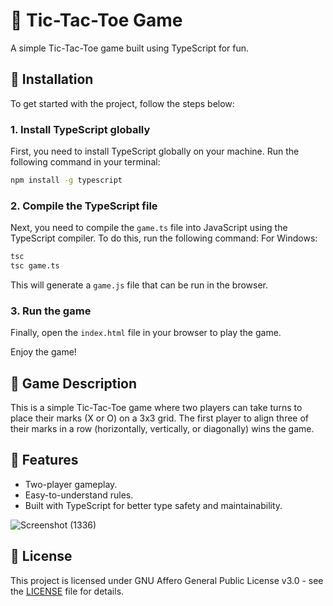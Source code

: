 # 📌 Tic-Tac-Toe Game

A simple Tic-Tac-Toe game built using TypeScript for fun.

## 📌 Installation

To get started with the project, follow the steps below:

### 1. Install TypeScript globally

First, you need to install TypeScript globally on your machine. Run the following command in your terminal:

```bash
npm install -g typescript
```


### 2. Compile the TypeScript file

Next, you need to compile the `game.ts` file into JavaScript using the TypeScript compiler. To do this, run the following command:
For Windows:

```bash
tsc
tsc game.ts
```

This will generate a `game.js` file that can be run in the browser.

### 3. Run the game

Finally, open the `index.html` file in your browser to play the game.

Enjoy the game!

## 📌 Game Description

This is a simple Tic-Tac-Toe game where two players can take turns to place their marks (X or O) on a 3x3 grid. The first player to align three of their marks in a row (horizontally, vertically, or diagonally) wins the game.

## 📌 Features

- Two-player gameplay.
- Easy-to-understand rules.
- Built with TypeScript for better type safety and maintainability.

![Screenshot (1336)](https://github.com/user-attachments/assets/f62bf83e-2c5b-4262-b2fd-38cb6a76ac12)

## 📌 License

This project is licensed under GNU Affero General Public License v3.0 - see the [LICENSE](LICENSE) file for details.




